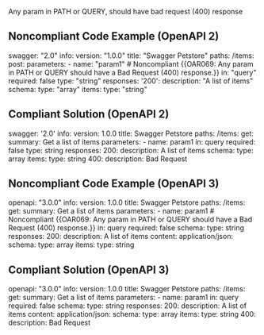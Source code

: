 Any param in PATH or QUERY, should have bad request (400) response

Noncompliant Code Example (OpenAPI 2)
-------------------------------------

  swagger: "2.0"
  info:
    version: "1.0.0"
    title: "Swagger Petstore"
  paths:
    /items: 
      post: 
        parameters: 
          - name: "param1" # Noncompliant {{OAR069: Any param in PATH or QUERY should have a Bad Request (400) response.}}
            in: "query"
            required: false
            type: "string"
        responses:
          '200':
            description: "A list of items"
            schema:
              type: "array"
              items:
                type: "string"

Compliant Solution (OpenAPI 2)
-------------------------------------

  swagger: '2.0'
  info:
    version: 1.0.0
    title: Swagger Petstore
  paths:
    /items:
      get:
        summary: Get a list of items
        parameters:
          - name: param1
            in: query
            required: false
            type: string
        responses:
          200:
            description: A list of items
            schema:
              type: array
              items:
                type: string
          400:
            description: Bad Request

Noncompliant Code Example (OpenAPI 3)
-------------------------------------

  openapi: "3.0.0"
info:
  version: 1.0.0
  title: Swagger Petstore
paths:
  /items:
    get:
      summary: Get a list of items
      parameters:
        - name: param1 # Noncompliant {{OAR069: Any param in PATH or QUERY should have a Bad Request (400) response.}}
          in: query
          required: false
          schema:
            type: string
      responses:
        200:
          description: A list of items
          content:
            application/json:
              schema:
                type: array
                items:
                  type: string

Compliant Solution (OpenAPI 3)
-------------------------------------

  openapi: "3.0.0"
  info:
    version: 1.0.0
    title: Swagger Petstore
  paths:
    /items:
      get:
        summary: Get a list of items
        parameters:
          - name: param1
            in: query
            required: false
            schema:
              type: string
        responses:
          200:
            description: A list of items
            content:
              application/json:
                schema:
                  type: array
                  items:
                    type: string
          400:
            description: Bad Request